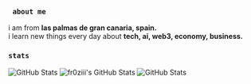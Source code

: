 ### `` about me``
i am from **las palmas de gran canaria, spain.**  
i learn new things every day about **tech, ai, web3, economy, business.**  

### `` stats ``
![GitHub Stats](https://github-readme-stats.vercel.app/api?username=fr0ziii&theme=react&show_icons=true&hide_border=true&count_private=true)
<img src="https://streak-stats.demolab.com?user=fr0ziii&theme=react&hide_border=true" alt="fr0ziii's GitHub Stats" />
![GitHub Stats](https://github-readme-stats.vercel.app/api/top-langs/?username=fr0ziii&theme=react&show_icons=true&hide_border=true&layout=compact)
